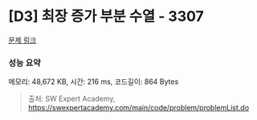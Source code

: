 # [D3] 최장 증가 부분 수열 - 3307 

[문제 링크](https://swexpertacademy.com/main/code/problem/problemDetail.do?contestProbId=AWBOKg-a6l0DFAWr) 

### 성능 요약

메모리: 48,672 KB, 시간: 216 ms, 코드길이: 864 Bytes



> 출처: SW Expert Academy, https://swexpertacademy.com/main/code/problem/problemList.do